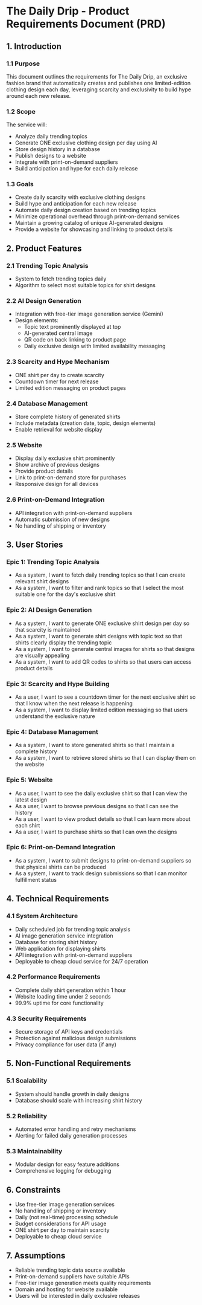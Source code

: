 # The Daily Drip - Product Requirements Document (PRD)

## 1. Introduction

### 1.1 Purpose
This document outlines the requirements for The Daily Drip, an exclusive fashion brand that automatically creates and publishes one limited-edition clothing design each day, leveraging scarcity and exclusivity to build hype around each new release.

### 1.2 Scope
The service will:
- Analyze daily trending topics
- Generate ONE exclusive clothing design per day using AI
- Store design history in a database
- Publish designs to a website
- Integrate with print-on-demand suppliers
- Build anticipation and hype for each daily release

### 1.3 Goals
- Create daily scarcity with exclusive clothing designs
- Build hype and anticipation for each new release
- Automate daily design creation based on trending topics
- Minimize operational overhead through print-on-demand services
- Maintain a growing catalog of unique AI-generated designs
- Provide a website for showcasing and linking to product details

## 2. Product Features

### 2.1 Trending Topic Analysis
- System to fetch trending topics daily
- Algorithm to select most suitable topics for shirt designs

### 2.2 AI Design Generation
- Integration with free-tier image generation service (Gemini)
- Design elements:
  - Topic text prominently displayed at top
  - AI-generated central image
  - QR code on back linking to product page
  - Daily exclusive design with limited availability messaging

### 2.3 Scarcity and Hype Mechanism
- ONE shirt per day to create scarcity
- Countdown timer for next release
- Limited edition messaging on product pages

### 2.4 Database Management
- Store complete history of generated shirts
- Include metadata (creation date, topic, design elements)
- Enable retrieval for website display

### 2.5 Website
- Display daily exclusive shirt prominently
- Show archive of previous designs
- Provide product details
- Link to print-on-demand store for purchases
- Responsive design for all devices

### 2.6 Print-on-Demand Integration
- API integration with print-on-demand suppliers
- Automatic submission of new designs
- No handling of shipping or inventory

## 3. User Stories

### Epic 1: Trending Topic Analysis
- As a system, I want to fetch daily trending topics so that I can create relevant shirt designs
- As a system, I want to filter and rank topics so that I select the most suitable one for the day's exclusive shirt

### Epic 2: AI Design Generation
- As a system, I want to generate ONE exclusive shirt design per day so that scarcity is maintained
- As a system, I want to generate shirt designs with topic text so that shirts clearly display the trending topic
- As a system, I want to generate central images for shirts so that designs are visually appealing
- As a system, I want to add QR codes to shirts so that users can access product details

### Epic 3: Scarcity and Hype Building
- As a user, I want to see a countdown timer for the next exclusive shirt so that I know when the next release is happening
- As a system, I want to display limited edition messaging so that users understand the exclusive nature

### Epic 4: Database Management
- As a system, I want to store generated shirts so that I maintain a complete history
- As a system, I want to retrieve stored shirts so that I can display them on the website

### Epic 5: Website
- As a user, I want to see the daily exclusive shirt so that I can view the latest design
- As a user, I want to browse previous designs so that I can see the history
- As a user, I want to view product details so that I can learn more about each shirt
- As a user, I want to purchase shirts so that I can own the designs

### Epic 6: Print-on-Demand Integration
- As a system, I want to submit designs to print-on-demand suppliers so that physical shirts can be produced
- As a system, I want to track design submissions so that I can monitor fulfillment status

## 4. Technical Requirements

### 4.1 System Architecture
- Daily scheduled job for trending topic analysis
- AI image generation service integration
- Database for storing shirt history
- Web application for displaying shirts
- API integration with print-on-demand suppliers
- Deployable to cheap cloud service for 24/7 operation

### 4.2 Performance Requirements
- Complete daily shirt generation within 1 hour
- Website loading time under 2 seconds
- 99.9% uptime for core functionality

### 4.3 Security Requirements
- Secure storage of API keys and credentials
- Protection against malicious design submissions
- Privacy compliance for user data (if any)

## 5. Non-Functional Requirements

### 5.1 Scalability
- System should handle growth in daily designs
- Database should scale with increasing shirt history

### 5.2 Reliability
- Automated error handling and retry mechanisms
- Alerting for failed daily generation processes

### 5.3 Maintainability
- Modular design for easy feature additions
- Comprehensive logging for debugging

## 6. Constraints
- Use free-tier image generation services
- No handling of shipping or inventory
- Daily (not real-time) processing schedule
- Budget considerations for API usage
- ONE shirt per day to maintain scarcity
- Deployable to cheap cloud service

## 7. Assumptions
- Reliable trending topic data source available
- Print-on-demand suppliers have suitable APIs
- Free-tier image generation meets quality requirements
- Domain and hosting for website available
- Users will be interested in daily exclusive releases